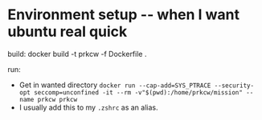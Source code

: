 # Environment setup -- when I want ubuntu real quick
build:
docker build -t prkcw -f Dockerfile .

run:
* Get in wanted directory
`docker run --cap-add=SYS_PTRACE --security-opt seccomp=unconfined -it --rm -v"$(pwd):/home/prkcw/mission" --name prkcw prkcw`
* I usually add this to my `.zshrc` as an alias.
